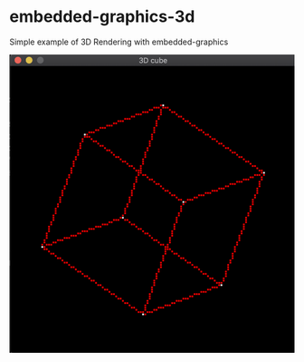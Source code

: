 # embedded-graphics-3d
Simple example of 3D Rendering with embedded-graphics

![GitHub Logo](cube.png) 
